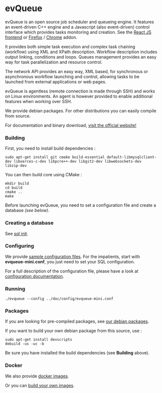 # evQueue

evQueue is an open source job scheduler and queueing engine. It features an event-driven C++ engine and a Javascript (also event-driven) control interface which provides tasks monitoring and creation. See the [React JS frontend](https://github.com/coldsource/evqueue-frontend-react) or [Firefox](https://addons.mozilla.org/fr/firefox/addon/evqueue/) / [Chrome](https://chrome.google.com/webstore/detail/evqueue/ioioafegonjmpfegmccmoaehhgddimij) addon.

It provides both simple task execution and complex task chaining (workflow) using XML and XPath description. Workflow description includes output linking, conditions and loops. Queues management provides an easy way for task parallelization and resource control.

The network API provides an easy way, XML based, for synchronous or asynchronous workflow launching and control, allowing tasks to be launched from external applications or web pages.

evQueue is agentless (remote connection is made through SSH) and works on Linux environments. An agent is however provided to enable additional features when working over SSH.

We provide debian packages. For other distributions you can easily compile from source.

For documentation and binary download, [visit the official website!](http://www.evqueue.net/)

### Building

First, you need to install build dependencies :

```
sudo apt-get install git cmake build-essential default-libmysqlclient-dev libxerces-c-dev libpcre++-dev libgit2-dev libwebsockets-dev libzip-dev
```

You can then build core using CMake :

``` 
mkdir build
cd build
cmake ..
make
```

Before launching evQueue, you need to set a configuration file and create a database *(see below)*.

### Creating a database

See [sql init](doc/sql).

### Configuring

We provide [sample configuration files](doc/config). For the impatients, start with **evqueue-mini.conf**, you just need to set your SQL configuration.

For a full description of the configuration file, please have a look at [configuration documentation](src/Configuration).

### Running

```
./evqueue --config ../doc/config/evqueue-mini.conf
```

### Packages

If you are looking for pre-compiled packages, see [our debian packages](http://www.evqueue.net/downloads).

If you want to build your own debian package from this source, use :

```
sudo apt-get install devscripts
debuild -us -uc -b
```

Be sure you have installed the build dependencies (see **Building** above).

### Docker

We also provide [docker images](https://hub.docker.com/u/coldsource).

Or you can [build your own images](https://github.com/coldsource/evqueue-docker).
